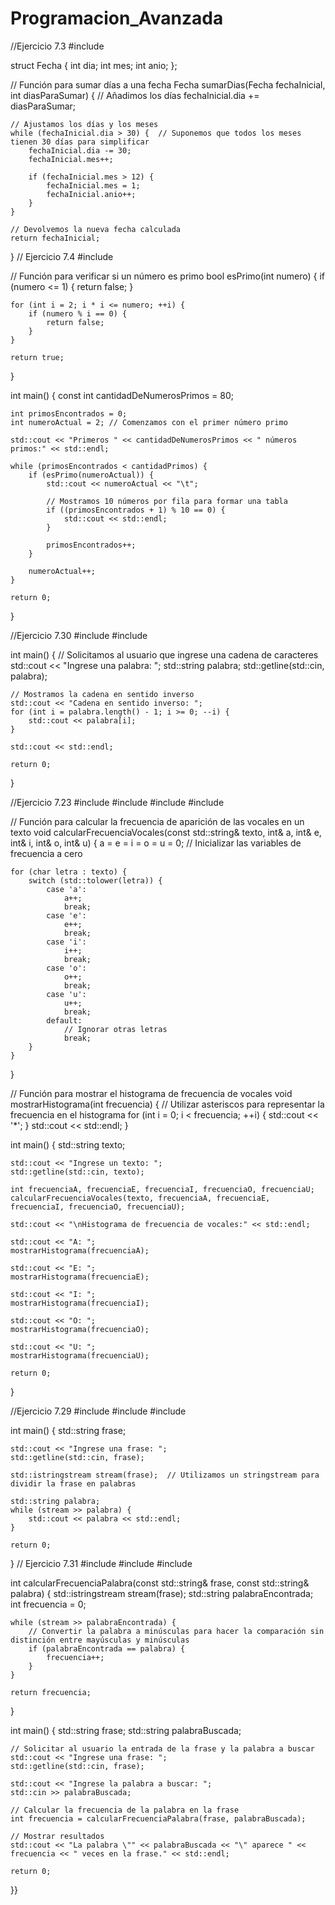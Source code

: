 # Programacion_Avanzada
//Ejercicio 7.3
#include <iostream>

struct Fecha {
    int dia;
    int mes;
    int anio;
};

// Función para sumar días a una fecha
Fecha sumarDias(Fecha fechaInicial, int diasParaSumar) {
    // Añadimos los días
    fechaInicial.dia += diasParaSumar;

    // Ajustamos los días y los meses
    while (fechaInicial.dia > 30) {  // Suponemos que todos los meses tienen 30 días para simplificar
        fechaInicial.dia -= 30;
        fechaInicial.mes++;

        if (fechaInicial.mes > 12) {
            fechaInicial.mes = 1;
            fechaInicial.anio++;
        }
    } 

    // Devolvemos la nueva fecha calculada
    return fechaInicial;
}
// Ejercicio 7.4
#include <iostream>

// Función para verificar si un número es primo
bool esPrimo(int numero) {
    if (numero <= 1) {
        return false;
    }

    for (int i = 2; i * i <= numero; ++i) {
        if (numero % i == 0) {
            return false;
        }
    }

    return true;
}

int main() {
    const int cantidadDeNumerosPrimos = 80;

    int primosEncontrados = 0;
    int numeroActual = 2; // Comenzamos con el primer número primo

    std::cout << "Primeros " << cantidadDeNumerosPrimos << " números primos:" << std::endl;

    while (primosEncontrados < cantidadPrimos) {
        if (esPrimo(numeroActual)) {
            std::cout << numeroActual << "\t";

            // Mostramos 10 números por fila para formar una tabla
            if ((primosEncontrados + 1) % 10 == 0) {
                std::cout << std::endl;
            }

            primosEncontrados++;
        }

        numeroActual++;
    }

    return 0;
}

//Ejercicio 7.30
#include <iostream>
#include <string>

int main() {
    // Solicitamos al usuario que ingrese una cadena de caracteres
    std::cout << "Ingrese una palabra: ";
    std::string palabra;
    std::getline(std::cin, palabra);

    // Mostramos la cadena en sentido inverso
    std::cout << "Cadena en sentido inverso: ";
    for (int i = palabra.length() - 1; i >= 0; --i) {
        std::cout << palabra[i];
    }

    std::cout << std::endl;

    return 0;
}

//Ejercicio 7.23
#include <iostream>
#include <string>
#include <cctype>
#include <iomanip>

// Función para calcular la frecuencia de aparición de las vocales en un texto
void calcularFrecuenciaVocales(const std::string& texto, int& a, int& e, int& i, int& o, int& u) {
    a = e = i = o = u = 0;  // Inicializar las variables de frecuencia a cero

    for (char letra : texto) {
        switch (std::tolower(letra)) {
            case 'a':
                a++;
                break;
            case 'e':
                e++;
                break;
            case 'i':
                i++;
                break;
            case 'o':
                o++;
                break;
            case 'u':
                u++;
                break;
            default:
                // Ignorar otras letras
                break;
        }
    }
}

// Función para mostrar el histograma de frecuencia de vocales
void mostrarHistograma(int frecuencia) {
    // Utilizar asteriscos para representar la frecuencia en el histograma
    for (int i = 0; i < frecuencia; ++i) {
        std::cout << '*';
    }
    std::cout << std::endl;
}

int main() {
    std::string texto;

    std::cout << "Ingrese un texto: ";
    std::getline(std::cin, texto);

    int frecuenciaA, frecuenciaE, frecuenciaI, frecuenciaO, frecuenciaU;
    calcularFrecuenciaVocales(texto, frecuenciaA, frecuenciaE, frecuenciaI, frecuenciaO, frecuenciaU);

    std::cout << "\nHistograma de frecuencia de vocales:" << std::endl;

    std::cout << "A: ";
    mostrarHistograma(frecuenciaA);

    std::cout << "E: ";
    mostrarHistograma(frecuenciaE);

    std::cout << "I: ";
    mostrarHistograma(frecuenciaI);

    std::cout << "O: ";
    mostrarHistograma(frecuenciaO);

    std::cout << "U: ";
    mostrarHistograma(frecuenciaU);

    return 0;
}

//Ejercicio 7.29
#include <iostream>
#include <string>
#include <sstream>

int main() {
    std::string frase;

    std::cout << "Ingrese una frase: ";
    std::getline(std::cin, frase);

    std::istringstream stream(frase);  // Utilizamos un stringstream para dividir la frase en palabras

    std::string palabra;
    while (stream >> palabra) {
        std::cout << palabra << std::endl;
    }

    return 0;
}
// Ejercicio 7.31 
#include <iostream>
#include <string>
#include <sstream>

int calcularFrecuenciaPalabra(const std::string& frase, const std::string& palabra) {
    std::istringstream stream(frase);
    std::string palabraEncontrada;
    int frecuencia = 0;

    while (stream >> palabraEncontrada) {
        // Convertir la palabra a minúsculas para hacer la comparación sin distinción entre mayúsculas y minúsculas
        if (palabraEncontrada == palabra) {
            frecuencia++;
        }
    }

    return frecuencia;
}

int main() {
    std::string frase;
    std::string palabraBuscada;

    // Solicitar al usuario la entrada de la frase y la palabra a buscar
    std::cout << "Ingrese una frase: ";
    std::getline(std::cin, frase);

    std::cout << "Ingrese la palabra a buscar: ";
    std::cin >> palabraBuscada;

    // Calcular la frecuencia de la palabra en la frase
    int frecuencia = calcularFrecuenciaPalabra(frase, palabraBuscada);

    // Mostrar resultados
    std::cout << "La palabra \"" << palabraBuscada << "\" aparece " << frecuencia << " veces en la frase." << std::endl;

    return 0;
}}

